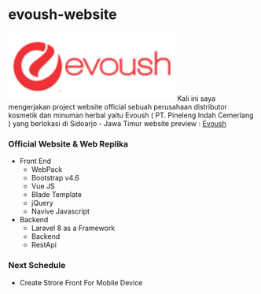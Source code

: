 # evoush-website
<img src="https://raw.githubusercontent.com/codesyariah122/bahan-evoush/4d2ea5ca618f3dd8c1bd3be7e9f172d3664ba67e/images/logo/evoush_logo_header.svg"/>
Kali ini saya mengerjakan project website official sebuah perusahaan distributor kosmetik dan minuman herbal yaitu Evoush ( PT. Pineleng Indah Cemerlang ) yang berlokasi di Sidoarjo - Jawa Timur  
website preview : <a href="https://evoush.com">Evoush</a>  

### Official Website & Web Replika
* Front End
	- WebPack
	- Bootstrap v4.6
	- Vue JS
	- Blade Template
	- jQuery
	- Navive Javascript
* Backend 
	- Laravel 8 as a Framework
	- Backend
	- RestApi

### Next Schedule
* Create Strore Front For Mobile Device

